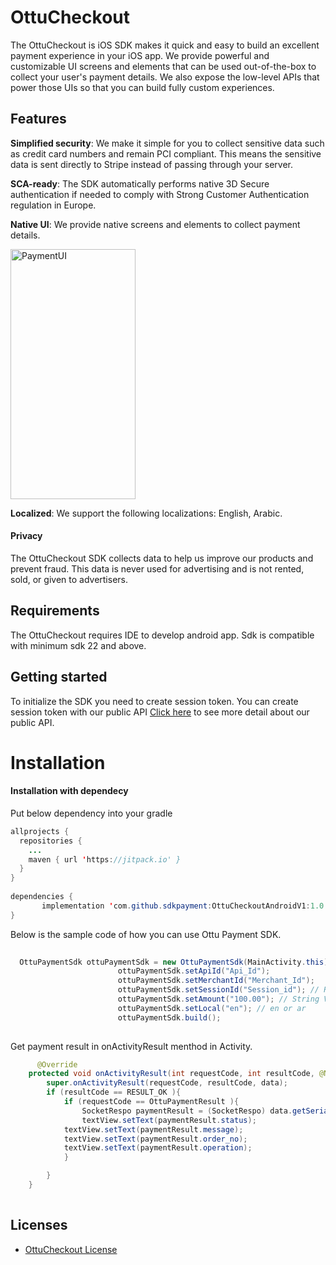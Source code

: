 
# OttuCheckout

The OttuCheckout is iOS SDK makes it quick and easy to build an excellent payment experience in your iOS app. We provide powerful and customizable UI screens and elements that can be used out-of-the-box to collect your user's payment details. We also expose the low-level APIs that power those UIs so that you can build fully custom experiences.

## Features

**Simplified security**: We make it simple for you to collect sensitive data such as credit card numbers and remain PCI compliant. This means the sensitive data is sent directly to Stripe instead of passing through your server.

**SCA-ready**: The SDK automatically performs native 3D Secure authentication if needed to comply with Strong Customer Authentication regulation in Europe.

**Native UI**: We provide native screens and elements to collect payment details.

<p float="left">
<img src="https://github.com/sdkpayment/OttuCheckoutAndroidV1/blob/ayush_v1/PayoutScreen.jpg" alt="PaymentUI" align="center"  width="200" height="400"/>
<!-- <img src="https://github.com/Maninder1991/screens/blob/main/WithCardPayment.png" alt="PaymentUI" align="center"  width="200" height="400"/> -->

**Localized**: We support the following localizations: English, Arabic.

#### Privacy

The OttuCheckout SDK collects data to help us improve our products and prevent fraud. This data is never used for advertising and is not rented, sold, or given to advertisers.

## Requirements

The OttuCheckout requires IDE to develop android app. Sdk is compatible with minimum sdk 22 and above.

## Getting started

To initialize the SDK you need to create session token. 
You can create session token with our public API [Click here](https://app.apiary.io/iossdk2/editor) to see more detail about our public API.
    
Installation
==========================

#### Installation with dependecy

Put below dependency into your gradle

```java
allprojects {
  repositories {
	...
	maven { url 'https://jitpack.io' }
  }
}
    
dependencies {
       implementation 'com.github.sdkpayment:OttuCheckoutAndroidV1:1.0.3'
}
```

Below is the sample code of how you can use Ottu Payment SDK.

```java
	
  OttuPaymentSdk ottuPaymentSdk = new OttuPaymentSdk(MainActivity.this);
                        ottuPaymentSdk.setApiId("Api_Id");
                        ottuPaymentSdk.setMerchantId("Merchant_Id");
                        ottuPaymentSdk.setSessionId("Session_id"); // Retrive from public API
                        ottuPaymentSdk.setAmount("100.00"); // String Value
                        ottuPaymentSdk.setLocal("en"); // en or ar
                        ottuPaymentSdk.build();
	
```

Get payment result in onActivityResult menthod in Activity.
	
```java
	  @Override
    protected void onActivityResult(int requestCode, int resultCode, @Nullable Intent data) {
        super.onActivityResult(requestCode, resultCode, data);
        if (resultCode == RESULT_OK ){
            if (requestCode == OttuPaymentResult ){
                SocketRespo paymentResult = (SocketRespo) data.getSerializableExtra("paymentResult");
                textView.setText(paymentResult.status);
	        textView.setText(paymentResult.message);
	        textView.setText(paymentResult.order_no);
	        textView.setText(paymentResult.operation);
            }

        }
    }
	
```

## Licenses

- [OttuCheckout License](LICENSE)
